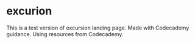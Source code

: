 # excurion
This is a test version of excursion landing page. Made with Codecademy guidance. Using resources from Codecademy.

